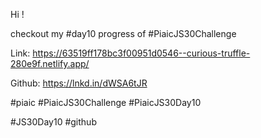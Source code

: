 Hi !

checkout my #day10 progress of #PiaicJS30Challenge



Link: https://63519ff178bc3f00951d0546--curious-truffle-280e9f.netlify.app/



Github: https://lnkd.in/dWSA6tJR



#piaic #PiaicJS30Challenge #PiaicJS30Day10

#JS30Day10 #github